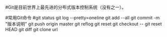 #Git是目前世界上最先进的分布式版本控制系统（没有之一）。

#常用Git命令
#git status
git log --pretty=oneline
git add --all
git commit -m "版本说明"
git push origin master
git reflog
git reset
git checkout -- <file>
git reset HEAD <file>
git diff
git clone url
